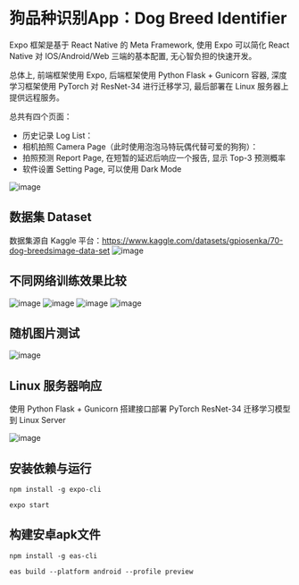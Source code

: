 # 狗品种识别App：Dog Breed Identifier 

Expo 框架是基于 React Native 的 Meta Framework, 使用 Expo 可以简化 React Native 对 IOS/Android/Web 三端的基本配置, 无心智负担的快速开发。  

总体上, 前端框架使用 Expo, 后端框架使用 Python Flask + Gunicorn 容器, 深度学习框架使用 PyTorch 对 ResNet-34 进行迁移学习, 最后部署在 Linux 服务器上提供远程服务。

总共有四个页面：
- 历史记录 Log List：
- 相机拍照 Camera Page（此时使用泡泡马特玩偶代替可爱的狗狗）：
- 拍照预测 Report Page, 在短暂的延迟后响应一个报告, 显示 Top-3 预测概率
- 软件设置 Setting Page, 可以使用 Dark Mode

![image](https://user-images.githubusercontent.com/56614895/185463595-1cdd7252-3fc0-4800-a356-ac1b783b6f2e.png)

## 数据集 Dataset

数据集源自 Kaggle 平台：https://www.kaggle.com/datasets/gpiosenka/70-dog-breedsimage-data-set
![image](https://user-images.githubusercontent.com/56614895/185461003-3f2c155c-2d42-4c97-af54-2608e97b3c28.png)

## 不同网络训练效果比较

![image](https://user-images.githubusercontent.com/56614895/185464238-84cfa09c-b94c-4c90-a61b-8d68b1a677a3.png)
![image](https://user-images.githubusercontent.com/56614895/185464256-d632383a-76ba-4089-a66c-3b53555c4d9a.png)
![image](https://user-images.githubusercontent.com/56614895/185464278-15610984-a16e-427c-9472-c708d606978b.png)
![image](https://user-images.githubusercontent.com/56614895/185464285-cbdc25db-98e2-48f2-abcb-d984b96ca6af.png)

## 随机图片测试

![image](https://user-images.githubusercontent.com/56614895/185464353-069a0512-6d75-4dc9-a825-be267f3d76e5.png)

## Linux 服务器响应

使用 Python Flask + Gunicorn 搭建接口部署 PyTorch ResNet-34 迁移学习模型到 Linux Server

![image](https://user-images.githubusercontent.com/56614895/185461259-496bf849-46e6-4257-be83-6b560ea68498.png)

## 安装依赖与运行

`npm install -g expo-cli`

`expo start`

## 构建安卓apk文件

`npm install -g eas-cli`

`eas build --platform android --profile preview`  

